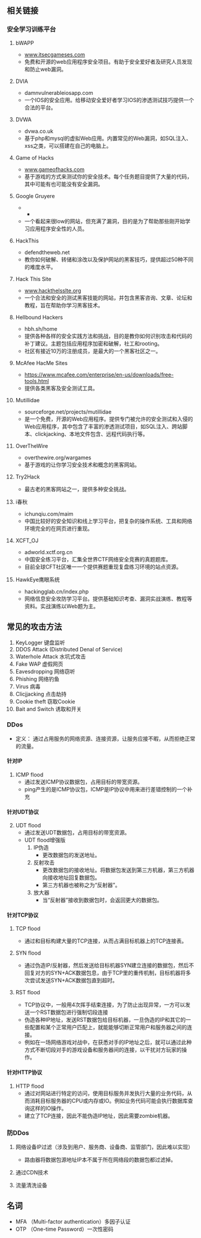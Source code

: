 ## 相关链接
### 安全学习训练平台
1. bWAPP
    - www.itsecgameses.com
    - 免费和开源的web应用程序安全项目。有助于安全爱好者及研究人员发现和防止web漏洞。

2. DVIA
    - damnvulnerableiosapp.com
    - 一个IOS的安全应用。给移动安全爱好者学习IOS的渗透测试技巧提供一个合法的平台。

3. DVWA
    - dvwa.co.uk
    - 基于php和mysql的虚拟Web应用。内置常见的Web漏洞，如SQL注入、xss之类，可以搭建在自己的电脑上。

4. Game of Hacks
    - www.gameofhacks.com
    - 基于游戏的方式来测试你的安全技术。每个任务题目提供了大量的代码，其中可能有也可能没有安全漏洞。

5. Google Gruyere
    - -
    - 一个看起来很low的网站，但充满了漏洞，目的是为了帮助那些刚开始学习应用程序安全性的人员。

6. HackThis
    - defendtheweb.net
    - 教你如何破解、转储和涂改以及保护网站的黑客技巧，提供超过50种不同的难度水平。

7. Hack This Site
    - www.hackthelsslte.org
    - 一个合法和安全的测试黑客技能的网站，并包含黑客咨询、文章、论坛和教程，旨在帮助你学习黑客技术。

8. Hellbound Hackers
    - hbh.sh/home
    - 提供各种各样的安全实践方法和挑战，目的是教你如何识别攻击和代码的补丁建议。主题包括应用程序加密和破解，社工和rooting。
    - 社区有接近10万的注册成员，是最大的一个黑客社区之一。

9. McAfee HacMe Sites
    - https://www.mcafee.com/enterprise/en-us/downloads/free-tools.html
    - 提供各类黑客及安全测试工具。

10. Mutillidae
    - sourceforge.net/projects/mutillidae
    - 是一个免费，开源的Web应用程序。提供专门被允许的安全测试和入侵的Web应用程序，其中包含了丰富的渗透测试项目，如SQL注入、跨站脚本、clickjacking、本地文件包含、远程代码执行等。

11. OverTheWire
    - overthewire.org/wargames
    - 基于游戏的让你学习安全技术和概念的黑客网站。

12. Try2Hack
    - 最古老的黑客网站之一，提供多种安全挑战。

13. i春秋
    - ichunqiu.com/maim
    - 中国比较好的安全知识和线上学习平台，把复杂的操作系统、工具和网络环境完全的在网页进行重现。

14. XCFT_OJ
    - adworld.xctf.org.cn
    - 中国安全练习平台，汇集全世界CTF网络安全竞赛的真题题库。
    - 目前全球CFT社区唯一一个提供赛题重现复盘练习环境的站点资源。

15. HawkEye鹰眼系统
    - hackingglab.cn/index.php
    - 网络信息安全攻防学习平台。提供基础知识考查、漏洞实战演练、教程等资料。实战演练以Web题为主。

## 常见的攻击方法
1. KeyLogger 键盘监听
2. DDOS Attack (Distributed Denal of Service)
3. Waterhole Attack 水坑式攻击
4. Fake WAP 虚假网页
5. Eavesdropping 网络窃听
6. Phishing 网络钓鱼
7. Virus 病毒
8. Clicjjacking 点击劫持
9. Cookie theft 窃取Cookie
10. Bait and Switch 诱取和开关

### DDos
- 定义： 通过占用服务的网络资源、连接资源，让服务应接不暇，从而拒绝正常的流量。

#### 针对IP
1. ICMP flood
    - 通过发送ICMP协议数据包，占用目标的带宽资源。
    - ping产生的是ICMP协议包，ICMP是IP协议中用来进行差错控制的一个补充

#### 针对UDT协议
2. UDT flood
    - 通过发送UDT数据包，占用目标的带宽资源。
    - UDT flood增强版
        1. IP伪造
            - 更改数据包的发送地址。
        2. 反射攻击
            - 更改数据包的接收地址。将数据包发送到第三方机器，第三方机器向接收地址回复数据包。
            - 第三方机器也被称之为“反射器”。
        3. 放大器
            - 当“反射器”接收到数据包时，会返回更大的数据包。

#### 针对TCP协议
1. TCP flood
    - 通过和目标构建大量的TCP连接，从而占满目标机器上的TCP连接表。

2. SYN flood
    - 通过伪造IP/反射器，然后发送给目标机器SYN建立连接的数据包，然后不回复对方的SYN+ACK数据包息，由于TCP里的重传机制，目标机器将多次尝试发送SYN+ACK数据包直到超时。

3. RST flood
    - TCP协议中，一般用4次挥手结束连接，为了防止出现异常，一方可以发送一个RST数据包进行强制切段连接
    - 伪造各种IP地址，发送RST数据包给目标机器，一旦伪造的IP和其它的一些配置和某个正常用户匹配上，就能能够切断正常用户和服务器之间的连接。
    - 例如在一场网络游戏对战中，在获悉对手的IP地址之后，就可以通过此种方式不断切段对手的游戏设备和服务器间的连接，以干扰对方玩家的操作。

#### 针对HTTP协议
1. HTTP flood
    - 通过对网站进行特定的访问，使用目标服务并发执行大量的业务代码，从而消耗目标服务器的CPU或内存或IO。例如业务代码可能会执行数据库查询这样的IO操作。
    - 建立了TCP连接，因此不能伪造IP地址，因此需要zombie机器。

### 防DDos
1. 网络设备IP过滤（涉及到用户、服务商、设备商、监管部门，因此难以实现）
    - 路由器将数据包源地址IP本不属于所在网络段的数据包都过滤掉。

2. 通过CDN技术

3. 流量清洗设备


## 名词
- MFA （Multi-factor authentication）多因子认证
- OTP （One-time Password）一次性密码